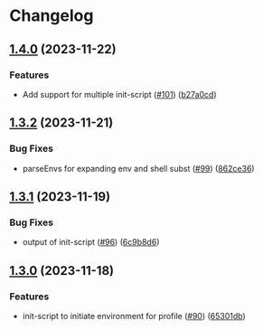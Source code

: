 # Changelog

## [1.4.0](https://github.com/sunggun-yu/envp/compare/v1.3.2...v1.4.0) (2023-11-22)


### Features

* Add support for multiple init-script ([#101](https://github.com/sunggun-yu/envp/issues/101)) ([b27a0cd](https://github.com/sunggun-yu/envp/commit/b27a0cd986f1f4e497b64b20fc12f2050855e313))

## [1.3.2](https://github.com/sunggun-yu/envp/compare/v1.3.1...v1.3.2) (2023-11-21)


### Bug Fixes

* parseEnvs for expanding env and shell subst ([#99](https://github.com/sunggun-yu/envp/issues/99)) ([862ce36](https://github.com/sunggun-yu/envp/commit/862ce3666e3c853704da1f45780f63270fbc16df))

## [1.3.1](https://github.com/sunggun-yu/envp/compare/v1.3.0...v1.3.1) (2023-11-19)


### Bug Fixes

* output of init-script ([#96](https://github.com/sunggun-yu/envp/issues/96)) ([6c9b8d6](https://github.com/sunggun-yu/envp/commit/6c9b8d66a01c05a7fcd168500dfc5f1d89e36ac3))

## [1.3.0](https://github.com/sunggun-yu/envp/compare/v1.2.1...v1.3.0) (2023-11-18)


### Features

* init-script to initiate environment for profile ([#90](https://github.com/sunggun-yu/envp/issues/90)) ([65301db](https://github.com/sunggun-yu/envp/commit/65301db02d446b5993bd12e42d3cc1b860124564))
